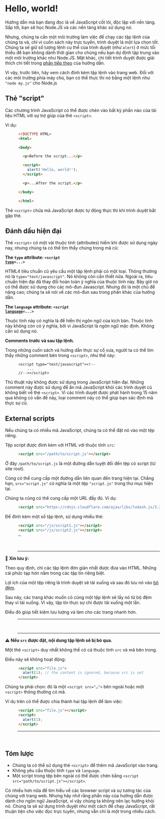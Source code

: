 # Hello, world!

Hướng dẫn mà bạn đang đọc là về JavaScript cốt lõi, độc lập với nền tảng. Sắp tới, bạn sẽ học Node.JS và các nền tảng khác sử dụng nó.

Nhưng, chúng ta cần một môi trường làm việc để chạy các tập lệnh của chúng ta và, chỉ vì cuốn sách này trực tuyến, trình duyệt là một lựa chọn tốt. Chúng ta sẽ giữ số lượng lệnh cụ thể của trình duyệt (như `alert`) ở mức tối thiểu để bạn không dành thời gian cho chúng nếu bạn dự định tập trung vào một môi trường khác như Node.JS. Mặt khác, chi tiết trình duyệt được giải thích chi tiết trong [phần tiếp theo](/ui) của hướng dẫn.

Vì vậy, trước tiên, hãy xem cách đính kèm tập lệnh vào trang web. Đối với các môi trường phía máy chủ, bạn có thể thực thi nó bằng một lệnh như `"node my.js"` cho Node.js


## Thẻ "script"

Các chương trình JavaScript có thể được chèn vào bất kỳ phần nào của tài liệu HTML với sự trợ giúp của thẻ `<script>`.

Ví dụ:

```html
      <!DOCTYPE HTML>
      <html>

      <body>

        <p>Before the script...</p>

        <script>
          alert('Hello, world!');
        </script>

        <p>...After the script.</p>

      </body>

      </html>
```


Thẻ `<script>` chứa mã JavaScript được tự động thực thi khi trình duyệt bắt gặp thẻ.


## Đánh dấu hiện đại

Thẻ `<script>` có một vài thuộc tính (attributes) hiếm khi được sử dụng ngày nay, nhưng chúng ta có thể tìm thấy chúng trong mã cũ:

**The `type` attribute: <code>&lt;script <u>type</u>=...&gt;</code>**

HTML4 tiêu chuẩn cũ yêu cầu một tập lệnh phải có một loại. Thông thường nó là `type="text/javascript"`. Nó không còn cần thiết nữa. Ngoài ra, tiêu chuẩn hiện đại đã thay đổi hoàn toàn ý nghĩa của thuộc tính này. Bây giờ nó có thể được sử dụng cho các mô-đun Javascript. Nhưng đó là một chủ đề nâng cao; chúng ta sẽ nói về các mô-đun sau trong phần khác của hướng dẫn. 

**The `language` attribute: <code>&lt;script <u>language</u>=...&gt;</code>**

Thuộc tính này có nghĩa là để hiển thị ngôn ngữ của kịch bản. Thuộc tính này không còn có ý nghĩa, bởi vì JavaScript là ngôn ngữ mặc định. Không cần sử dụng nó.

**Comments trước và sau tập lệnh.**

Trong những cuốn sách và hướng dẫn thực sự cổ xưa, người ta có thể tìm thấy những comment bên trong `<script>`, như thế này:

```
      <script type="text/javascript"><!--
          ...
      //--></script>
```

Thủ thuật này không được sử dụng trong JavaScript hiện đại. Những comment này được sử dụng để ẩn mã JavaScript khỏi các trình duyệt cũ không biết về thẻ `<script>`. Vì các trình duyệt được phát hành trong 15 năm qua không có vấn đề này, loại comment này có thể giúp bạn xác định mã thực sự cũ.

## External scripts

Nếu chúng ta có nhiều mã JavaScript, chúng ta có thể đặt nó vào một tệp riêng.

Tệp script được đính kèm với HTML với thuộc tính `src`:

```html
      <script src="/path/to/script.js"></script>
```

Ở đây `/path/to/script.js` là một đường dẫn tuyệt đối đến tệp có script (từ site root).

Cũng có thể cung cấp một đường dẫn liên quan đến trang hiện tại. Chẳng hạn, `src="script.js"` có nghĩa là một tệp `"script.js"` trong thư mục hiện tại.

Chúng ta cũng có thể cung cấp một URL đầy đủ. Ví dụ:

```html
      <script src="https://cdnjs.cloudflare.com/ajax/libs/lodash.js/3.2.0/lodash.js"></script>
```

Để đính kèm một số tập lệnh, sử dụng nhiều thẻ:


```html
      <script src="/js/script1.js"></script>
      <script src="/js/script2.js"></script>
      …
```

<br/>

> ---

🎐 **Xin lưu ý:**

Theo quy định, chỉ các tập lệnh đơn giản nhất được đưa vào HTML. Những cái phức tạp hơn nằm trong các tập tin riêng biệt.

Lợi ích của một tệp riêng là trình duyệt sẽ tải xuống và sau đó lưu nó vào [bộ đệm](https://en.wikipedia.org/wiki/Web_cache).

Sau này, các trang khác muốn có cùng một tập lệnh sẽ lấy nó từ bộ đệm thay vì tải xuống. Vì vậy, tập tin thực sự chỉ được tải xuống một lần.

Điều đó giúp tiết kiệm lưu lượng và làm cho các trang nhanh hơn.

> ---

<br/>

> ---

⚠️ **Nếu `src` được đặt, nội dung tập lệnh sẽ bị bỏ qua.**

Một thẻ `<script>` duy nhất không thể có cả thuộc tính `src` và mã bên trong.

Điều này sẽ không hoạt động:


```html
      <script src="file.js">
        alert(1); // the content is ignored, because src is set
      </script>
```

Chúng ta phải chọn: đó là một `<script src="…">` bên ngoài hoặc một `<script>` thông thường có mã.

Ví dụ trên có thể được chia thành hai tập lệnh để làm việc:

```html
      <script src="file.js"></script>
      <script>
        alert(1);
      </script>
```

> ---

<br/>

## Tóm lược

- Chúng ta có thể sử dụng thẻ `<script>` để thêm mã JavaScript vào trang.
- Không yêu cầu thuộc tính `type` và `language`.
- Một script trong tệp bên ngoài có thể được chèn bằng `<script src="path/to/script.js"></script>`.


Có nhiều hơn nữa để tìm hiểu về các browser script và sự tương tác của chúng với trang web. Nhưng hãy nhớ rằng phần này của hướng dẫn được dành cho ngôn ngữ JavaScript, vì vậy chúng ta không nên lạc hướng khỏi nó. Chúng ta sẽ sử dụng trình duyệt như một cách để chạy JavaScript, rất thuận tiện cho việc đọc trực tuyến, nhưng vẫn chỉ là một trong nhiều cách.
